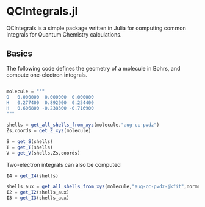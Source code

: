 # QCIntegrals.jl

QCIntegrals is a simple package written in Julia for computing common Integrals for Quantum Chemistry calculations.

## Basics

The following code defines the geometry of a molecule in Bohrs, and compute one-electron integrals.

```julia

molecule = """
O   0.000000  0.000000  0.000000
H   0.277400  0.892900  0.254400
H   0.606800 -0.238300 -0.716900
"""

shells = get_all_shells_from_xyz(molecule,"aug-cc-pvdz")
Zs,coords = get_Z_xyz(molecule)

S = get_S(shells)
T = get_T(shells)
V = get_V(shells,Zs,coords)
```

Two-electron integrals can also be computed
```julia
I4 = get_I4(shells)

shells_aux = get_all_shells_from_xyz(molecule,"aug-cc-pvdz-jkfit",normalized=false,auxiliar=true)
I2 = get_I2(shells_aux)
I3 = get_I3(shells_aux)
```
